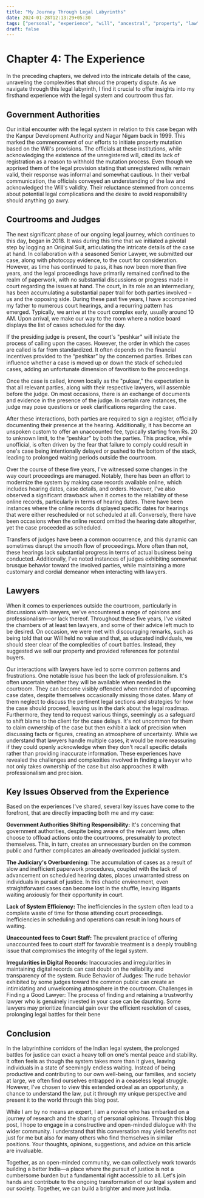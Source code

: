```yaml
---
title: "My Journey Through Legal Labyrinths"
date: 2024-01-28T12:13:29+05:30
tags: ["personal", "experience", "will", "ancestral", "property", "law"]
draft: false
---
```


# Chapter 4: The Experience

In the preceding chapters, we delved into the intricate details of the case, unraveling the complexities that shroud the property dispute. As we navigate through this legal labyrinth, I find it crucial to offer insights into my firsthand experience with the legal system and courtroom thus far.


## Government Authorities 
Our initial encounter with the legal system in relation to this case began with the Kanpur Development Authority and Nagar Nigam back in 1999. This marked the commencement of our efforts to initiate property mutation based on the Will's provisions. The officials at these institutions, while acknowledging the existence of the unregistered will, cited its lack of registration as a reason to withhold the mutation process. Even though we apprised them of the legal provision stating that unregistered wills remain valid, their response was informal and somewhat cautious. In their verbal communication, the officials conveyed an understanding of the law and acknowledged the Will's validity. Their reluctance stemmed from concerns about potential legal complications and the desire to avoid responsibility should anything go awry. 


## Courtrooms and Judges
The next significant phase of our ongoing legal journey, which continues to this day, began in 2018. It was during this time that we initiated a pivotal step by logging an Original Suit, articulating the intricate details of the case at hand. In collaboration with a seasoned Senior Lawyer, we submitted our case, along with photocopy evidence, to the court for consideration. However, as time has continued to pass, it has now been more than five years, and the legal proceedings have primarily remained confined to the realm of paperwork, with no substantial discussions or progress made in court regarding the issues at hand. The court, in its role as an intermediary, has been accumulating a substantial paper trail for both parties involved – us and the opposing side. 
During these past five years, I have accompanied my father to numerous court hearings, and a recurring pattern has emerged. Typically, we arrive at the court complex early, usually around 10 AM. Upon arrival, we make our way to the room where a notice board displays the list of cases scheduled for the day.

If the presiding judge is present, the court's "peshkar" will initiate the process of calling upon the cases. However, the order in which the cases are called is far from standardized. It often depends on the financial incentives provided to the “peshkar” by the concerned parties. Bribes can influence whether a case is moved up or down the stack of scheduled cases, adding an unfortunate dimension of favoritism to the proceedings.

Once the case is called, known locally as the "pukaar," the expectation is that all relevant parties, along with their respective lawyers, will assemble before the judge. On most occasions, there is an exchange of documents and evidence in the presence of the judge. In certain rare instances, the judge may pose questions or seek clarifications regarding the case.

After these interactions, both parties are required to sign a register, officially documenting their presence at the hearing. Additionally, it has become an unspoken custom to offer an unaccounted fee, typically starting from Rs. 20 to unknown limit, to the “peshkar” by both the parties. This practice, while unofficial, is often driven by the fear that failure to comply could result in one's case being intentionally delayed or pushed to the bottom of the stack, leading to prolonged waiting periods outside the courtroom. 

Over the course of these five years, I've witnessed some changes in the way court proceedings are managed. Notably, there has been an effort to modernize the system by making case records available online, which includes hearing dates, case details, and orders. However, I've also observed a significant drawback when it comes to the reliability of these online records, particularly in terms of hearing dates. There have been instances where the online records displayed specific dates for hearings that were either rescheduled or not scheduled at all. Conversely, there have been occasions when the online record omitted the hearing date altogether, yet the case proceeded as scheduled.

Transfers of judges have been a common occurrence, and this dynamic can sometimes disrupt the smooth flow of proceedings. More often than not, these hearings lack substantial progress in terms of actual business being conducted. Additionally, I've noted instances of judges exhibiting somewhat brusque behavior toward the involved parties, while maintaining a more customary and cordial demeanor when interacting with lawyers. 

## Lawyers

When it comes to experiences outside the courtroom, particularly in discussions with lawyers, we've encountered a range of opinions and professionalism—or lack thereof. Throughout these five years, I've visited the chambers of at least ten lawyers, and some of their advice left much to be desired. On occasion, we were met with discouraging remarks, such as being told that our Will held no value and that, as educated individuals, we should steer clear of the complexities of court battles. Instead, they suggested we sell our property and provided references for potential buyers.

Our interactions with lawyers have led to some common patterns and frustrations. One notable issue has been the lack of professionalism. It's often uncertain whether they will be available when needed in the courtroom. They can become visibly offended when reminded of upcoming case dates, despite themselves occasionally missing those dates. Many of them neglect to discuss the pertinent legal sections and strategies for how the case should proceed, leaving us in the dark about the legal roadmap.
Furthermore, they tend to request various things, seemingly as a safeguard to shift blame to the client for the  case delays. It's not uncommon for them to claim ownership of the case but then exhibit a lack of precision when discussing facts or figures, creating an atmosphere of uncertainty. While we understand that lawyers handle multiple cases, it would be more reassuring if they could openly acknowledge when they don't recall specific details rather than providing inaccurate information. These experiences have revealed the challenges and complexities involved in finding a lawyer who not only takes ownership of the case but also approaches it with professionalism and precision.


## Key Issues Observed from the Experience
Based on the experiences I've shared, several key issues have come to the forefront, that are  directly impacting both me and my case:

**Government Authorities Shifting Responsibility:** It's concerning that government authorities, despite being aware of the relevant laws, often choose to offload actions onto the courtrooms, presumably to protect themselves. This, in turn, creates an unnecessary burden on the common public and further complicates an already overloaded judicial system.


**The Judiciary's Overburdening:** The accumulation of cases as a result of slow and inefficient paperwork procedures, coupled with the lack of advancement on scheduled hearing dates, places unwarranted stress on individuals in pursuit of justice. In this chaotic environment, even straightforward cases can become lost in the shuffle, leaving litigants waiting anxiously for their opportunity in court.


**Lack of System Efficiency:** The inefficiencies in the system often lead to a complete waste of time for those attending court proceedings. Inefficiencies in scheduling and operations can result in long hours of waiting.


**Unaccounted fees to Court Staff:** The prevalent practice of offering unaccounted fees to court staff for favorable treatment is a deeply troubling issue that compromises the integrity of the legal system.


**Irregularities in Digital Records:** Inaccuracies and irregularities in maintaining digital records can cast doubt on the reliability and transparency of the system.
Rude Behavior of Judges: The rude behavior exhibited by some judges toward the common public can create an intimidating and unwelcoming atmosphere in the courtroom.
Challenges in Finding a Good Lawyer: The process of finding and retaining a trustworthy lawyer who is genuinely invested in your case can be daunting. Some lawyers may prioritize financial gain over the efficient resolution of cases, prolonging legal battles for their bene


## Conclusion

In the labyrinthine corridors of the Indian legal system, the prolonged battles for justice can exact a heavy toll on one's mental peace and stability. It often feels as though the system takes more than it gives, leaving individuals in a state of seemingly endless waiting. Instead of being productive and contributing to our own well-being, our families, and society at large, we often find ourselves entrapped in a ceaseless legal struggle.
However, I've chosen to view this extended ordeal as an opportunity, a chance to understand the law, put it through my unique perspective and present it to the world through this blog post. 

While I am by no means an expert, I am a novice who has embarked on a journey of research and the sharing of personal opinions. Through this blog post, I hope to engage in a constructive and open-minded dialogue with the wider community. I understand that this conversation may yield benefits not just for me but also for many others who find themselves in similar positions. Your thoughts, opinions, suggestions, and advice on this article are invaluable. 

Together, as an open-minded community, we can collectively work towards building a better India—a place where the pursuit of justice is not a cumbersome burden but a fundamental right accessible to all. Let's join hands and contribute to the ongoing transformation of our legal system and our society. Together, we can build a brighter and more just India.

